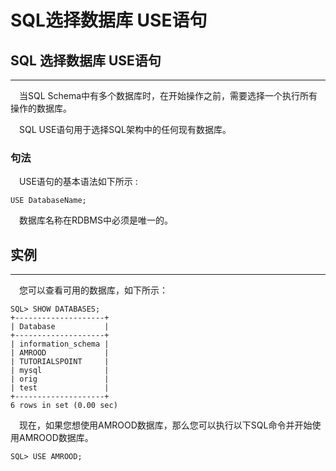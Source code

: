 # SQL选择数据库 USE语句



## SQL 选择数据库 USE语句

------

　当SQL Schema中有多个数据库时，在开始操作之前，需要选择一个执行所有操作的数据库。

　SQL USE语句用于选择SQL架构中的任何现有数据库。

### 句法

　USE语句的基本语法如下所示 :

```
USE DatabaseName;
```

　数据库名称在RDBMS中必须是唯一的。



## 实例

------

　您可以查看可用的数据库，如下所示：

```
SQL> SHOW DATABASES;
+--------------------+
| Database           |
+--------------------+
| information_schema |
| AMROOD             |
| TUTORIALSPOINT     |
| mysql              |
| orig               |
| test               |
+--------------------+
6 rows in set (0.00 sec)
```

　现在，如果您想使用AMROOD数据库，那么您可以执行以下SQL命令并开始使用AMROOD数据库。

```
SQL> USE AMROOD;
```



